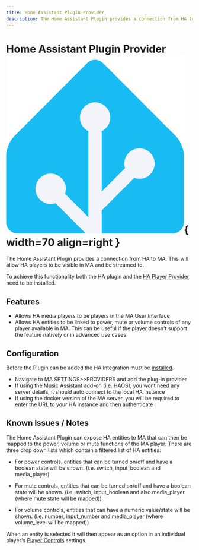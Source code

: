 ```yaml
---
title: Home Assistant Plugin Provider
description: The Home Assistant Plugin provides a connection from HA to MA
---
```

# Home Assistant Plugin Provider ![Preview image](assets/icons/ha-logo.png){ width=70 align=right }

The Home Assistant Plugin provides a connection from HA to MA. This will allow HA players to be visible in MA and be streamed to.

To achieve this functionality both the HA plugin and the [HA Player Provider](player-support/ha.md) need to be installed.

## Features

- Allows HA media players to be players in the MA User Interface
- Allows HA entities to be linked to power, mute or volume controls of any player available in MA. This can be useful if the player doesn't support the feature natively or in advanced use cases
 
## Configuration

Before the Plugin can be added the HA Integration must be [installed](integration/installation.md). 

- Navigate to MA SETTINGS>>PROVIDERS and add the plug-in provider
- If using the Music Assistant add-on (i.e. HAOS), you wont need any server details, it should auto connect to the local HA instance
- If using the docker version of the MA server, you will be required to enter the URL to your HA instance and then authenticate

## Known Issues / Notes

The Home Assistant Plugin can expose HA entities to MA that can then be mapped to the power, volume or mute functions of the MA player. There are three drop down lists which contain a filtered list of HA entities:

- For power controls, entities that can be turned on/off and have a boolean state will be shown. (i.e. switch, input_boolean and media_player)

- For mute controls, entities that can be turned on/off and have a boolean state will be shown. (i.e. switch, input_boolean and also media_player (where mute state will be mapped))

- For volume controls, entities that can have a numeric value/state will be shown. (i.e. number, input_number and media_player (where volume_level will be mapped))

When an entity is selected it will then appear as an option in an individual player's [Player Controls](https://www.music-assistant.io/player-support/#player-controls) settings.
